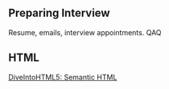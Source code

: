 ## Preparing Interview

Resume, emails, interview appointments. QAQ

## HTML

[DiveIntoHTML5: Semantic HTML](http://diveintohtml5.info/semantics.html)
